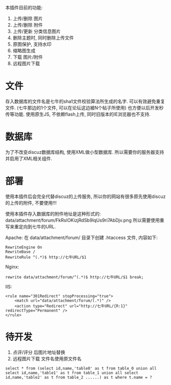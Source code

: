 本插件目前的功能: 

1. 上传/删除 图片
2. 上传/删除 附件
3. 上传/更新 分类信息图片
4. 删除主题时, 同时删除上传文件
5. 原图保护, 支持水印
6. 缩略图生成
7. 下载 图片/附件
8. 远程图片下载

# 文件
存入数据库的文件名是七牛的sha1文件校验算法所生成的名字. 可以有效避免重复文件.
(七牛那边的1个文件, 可以在论坛这边被N个帖子所使用)
也方便以后开发秒传等功能. 使用原生JS, 不依赖flash上传, 同时旧版本的IE浏览器也不支持.

# 数据库
为了不改变discuz数据库结构, 使用XML做小型数据库. 所以需要你的服务器支持并启用了XML相关组件.

# 部署
使用本插件后会完全代替discuz的上传服务, 所以你的网站有很多原先使用discuz的上传的附件, 不要使用!!!

使用本插件存入数据库的附件地址是这种形式的: data/attachment/forum/FkRsIOKizjRdSb9lqUs9ri7AbDjv.png
所以需要使用重写来重定向到七牛的URL.

Apache: 
在 data/attachment/forum/ 目录下创建 .htaccess 文件, 内容如下: 
```
RewriteEngine On
RewriteBase /
RewriteRule ^(.*)$ http://七牛URL/$1
```

Nginx: 
```
rewrite data/attachment/forum/^(.*)$ http://七牛URL/$1 break;
```

IIS: 
```
<rule name="301Redirect" stopProcessing="true">
    <match url="data/attachment/forum/(.*)" />
    <action type="Redirect" url="http://七牛URL/{R:1}" redirectType="Permanent" />
</rule>
```

# 待开发

1. 点评/评分 后图片地址替换
2. 远程图片下载 文件名使用原文件名

```
select * from (select id,name,'table0' as t from table_0 union all select id,name,'table1' as t from table_1 union all select id,name,'table2' as t from table_2 ......) as t where t.name = ?
```